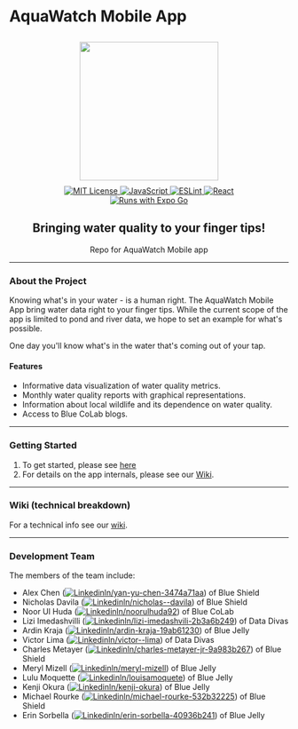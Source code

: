 # AquaWatch Mobile App
<div align="center">
<img src="./aquawatch_mobile_app/assets/Blue-CoLab-logo-brighter-1000.png" height="250px" style="padding:10px;">
 
<br>

<a href="./LICENSE">
  <img src="https://img.shields.io/badge/MIT-green?style=for-the-badge" alt="MIT License">
</a>
<a href="https://developer.mozilla.org/en-US/docs/Web/JavaScript">
  <img src="https://img.shields.io/badge/JavaScript-323330?style=for-the-badge&logo=javascript&logoColor=F7DF1E" alt="JavaScript">
</a>
<a href="https://eslint.org/">
  <img src="https://img.shields.io/badge/eslint-3A33D1?style=for-the-badge&logo=eslint&logoColor=white" alt="ESLint">
</a>
<a href="https://react.dev/">
  <img src="https://img.shields.io/badge/React-20232A?style=for-the-badge&logo=react&logoColor=61DAFB" alt="React">
</a>

<br>

<a href="https://expo.dev/client">
  <img src="https://img.shields.io/badge/Runs%20with%20Expo%20Go-4630EB.svg?style=flat-square&logo=EXPO&labelColor=f3f3f3&logoColor=000" alt="Runs with Expo Go">
</a>
<h2>Bringing water quality to your finger tips!</h2>
Repo for AquaWatch Mobile app

<hr>
</div>




### About the Project
Knowing what's in your water - is a human right. The AquaWatch Mobile App bring water data right to your finger tips. While the current scope of the app is limited to pond and river data, we hope to set an example for what's possible. 

One day you'll know what's in the water that's coming out of your tap.

#### Features
- Informative data visualization of water quality metrics.
- Monthly water quality reports with graphical representations.
- Information about local wildlife and its dependence on water quality.
- Access to Blue CoLab blogs.

<hr>

### Getting Started
1. To get started, please see [here](./aquawatch_mobile_app/README.md)
2. For details on the app internals, please see our [Wiki](https://github.com/bluecolab/BlueColab_MobileDataViz/wiki/).

<hr>

### Wiki (technical breakdown)
For a technical info see our [wiki](https://github.com/bluecolab/BlueColab_MobileDataViz/wiki/).

<hr>

### Development Team
The members of the team include:
 - Alex Chen ([![Linkedin](https://i.stack.imgur.com/gVE0j.png)ln/yan-yu-chen-3474a71aa](https://www.linkedin.com/in/yan-yu-chen-3474a71aa/)) of Blue Shield
 - Nicholas Davila ([![Linkedin](https://i.stack.imgur.com/gVE0j.png)ln/nicholas--davila](https://www.linkedin.com/in/nicholas--davila/)) of Blue Shield
 - Noor Ul Huda ([![Linkedin](https://i.stack.imgur.com/gVE0j.png)ln/noorulhuda92](https://www.linkedin.com/in/noorulhuda92/)) of Blue CoLab
 - Lizi Imedashvilli ([![Linkedin](https://i.stack.imgur.com/gVE0j.png)ln/lizi-imedashvili-2b3a6b249](https://www.linkedin.com/in/lizi-imedashvili-2b3a6b249/)) of Data Divas
 - Ardin Kraja ([![Linkedin](https://i.stack.imgur.com/gVE0j.png)ln/ardin-kraja-19ab61230](https://www.linkedin.com/in/ardin-kraja-19ab61230/)) of Blue Jelly
 - Victor Lima ([![Linkedin](https://i.stack.imgur.com/gVE0j.png)ln/victor--lima](https://www.linkedin.com/in/victor--lima/)) of Data Divas
 - Charles Metayer ([![Linkedin](https://i.stack.imgur.com/gVE0j.png)ln/charles-metayer-jr-9a983b267](https://www.linkedin.com/in/charles-metayer-jr-9a983b267/)) of Blue Shield
 - Meryl Mizell ([![Linkedin](https://i.stack.imgur.com/gVE0j.png)ln/meryl-mizell](https://www.linkedin.com/in/meryl-mizell/)) of Blue Jelly
 - Lulu Moquette ([![Linkedin](https://i.stack.imgur.com/gVE0j.png)ln/louisamoquete](https://www.linkedin.com/in/louisamoquete/)) of Blue Jelly
 - Kenji Okura ([![Linkedin](https://i.stack.imgur.com/gVE0j.png)ln/kenji-okura](https://www.linkedin.com/in/kenji-okura/)) of Blue Jelly
 - Michael Rourke ([![Linkedin](https://i.stack.imgur.com/gVE0j.png)ln/michael-rourke-532b32225](https://www.linkedin.com/in/michael-rourke-532b32225/)) of Blue Shield
 - Erin Sorbella ([![Linkedin](https://i.stack.imgur.com/gVE0j.png)ln/erin-sorbella-40936b241](https://www.linkedin.com/in/erin-sorbella-40936b241/)) of Blue Jelly
